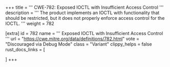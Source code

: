 +++
title = '''
CWE-782: Exposed IOCTL with Insufficient Access Control
'''
description	= '''
The product implements an IOCTL with functionality that should be restricted, but it does not properly enforce access control for the IOCTL.
'''
weight = 782

[extra]
id = 782
name = '''
Exposed IOCTL with Insufficient Access Control
'''
url = "https://cwe.mitre.org/data/definitions/782.html"
vote = "Discouraged via Debug Mode"
class = "Variant"
clippy_helps = false
rust_docs_links = [
	
]
+++
